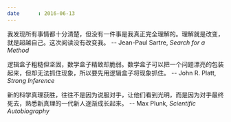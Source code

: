 ```yaml
---
date      : 2016-06-13
---
```


我发现所有事情都十分清楚，但没有一件事是我真正完全理解的。理解就是改变，就是超越自己。这次阅读没有改变我。
    -- Jean-Paul Sartre, _Search for a Method_

逻辑盒子粗糙但坚固，数学盒子精致却脆弱。数学盒子可以把一个问题漂亮的包装起来，但却无法抓住现象，所以要先用逻辑盒子将现象抓住。
    -- John R. Platt, _Strong Inference_

新的科学真理获胜，往往不是因为说服对手，让他们看到光明，而是因为对手最终死去，熟悉新真理的一代新人逐渐成长起来。
    -- Max Plunk, _Scientific Autobiography_
